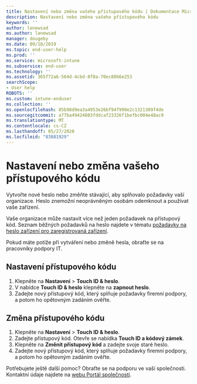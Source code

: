 ```yaml
---
title: Nastavení nebo změna vašeho přístupového kódu | Dokumentace Microsoftu
description: Nastavení nebo změna vašeho přístupového kódu
keywords: ''
author: lenewsad
ms.author: lanewsad
manager: dougeby
ms.date: 09/18/2019
ms.topic: end-user-help
ms.prod: ''
ms.service: microsoft-intune
ms.subservice: end-user
ms.technology: ''
ms.assetid: 365f72a6-564d-4cbd-8f0a-70ec80b6e253
searchScope:
- User help
ROBOTS: ''
ms.custom: intune-enduser
ms.collection: ''
ms.openlocfilehash: 85b98d9ea3a4953e26bf94f990e2c1321309f4de
ms.sourcegitcommit: a77ba49424803fddcaf23326f1befbc004e48ac9
ms.translationtype: MT
ms.contentlocale: cs-CZ
ms.lasthandoff: 05/27/2020
ms.locfileid: "83881929"
---
```

# <a name="set-or-change-your-passcode"></a>Nastavení nebo změna vašeho přístupového kódu

Vytvořte nové heslo nebo změňte stávající, aby splňovalo požadavky vaší organizace. Heslo znemožní neoprávněným osobám odemknout a používat vaše zařízení. 

Vaše organizace může nastavit více než jeden požadavek na přístupový kód. Seznam běžných požadavků na heslo najdete v tématu [požadavky na heslo zařízení pro zaregistrovaná zařízení](password-does-not-meet-it-administrator-requirements.md).  

Pokud máte potíže při vytváření nebo změně hesla, obraťte se na pracovníky podpory IT.  


## <a name="set-your-passcode"></a>Nastavení přístupového kódu

1. Klepněte na **Nastavení**  >  **Touch ID & heslo**.
2. V nabídce **Touch ID & heslo** klepněte na **zapnout heslo**.
3. Zadejte nový přístupový kód, který splňuje požadavky firemní podpory, a potom ho opětovným zadáním ověřte.

## <a name="change-your-passcode"></a>Změna přístupového kódu

1. Klepněte na **Nastavení**  >  **Touch ID & heslo**.
2. Zadejte přístupový kód. Otevře se nabídka **Touch ID a kódový zámek**.
2. Klepněte na **Změnit přístupový kód** a zadejte svoje staré heslo.
3. Zadejte nový přístupový kód, který splňuje požadavky firemní podpory, a potom ho opětovným zadáním ověřte.

Potřebujete ještě další pomoc? Obraťte se na podporu ve vaší společnosti. Kontaktní údaje najdete na [webu Portál společnosti](https://go.microsoft.com/fwlink/?linkid=2010980).
